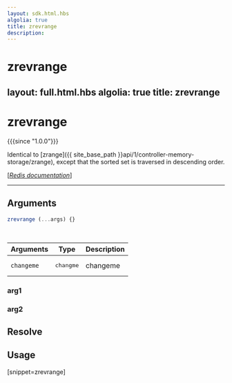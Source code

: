 ```yaml
---
layout: sdk.html.hbs
algolia: true
title: zrevrange
description:
---
```


# zrevrange
layout: full.html.hbs
algolia: true
title: zrevrange
---

# zrevrange

{{{since "1.0.0"}}}

Identical to [zrange]({{ site_base_path }}api/1/controller-memory-storage/zrange), except that the sorted set is traversed in descending order.

[[_Redis documentation_]](https://redis.io/commands/zrevrange)

---

## Arguments

```js
zrevrange (...args) {}

```

<br/>

| Arguments    | Type    | Description |
|--------------|---------|-------------|
| ``changeme`` | <pre>changme</pre> | changeme    |

### arg1

### arg2

## Resolve

## Usage

[snippet=zrevrange]
